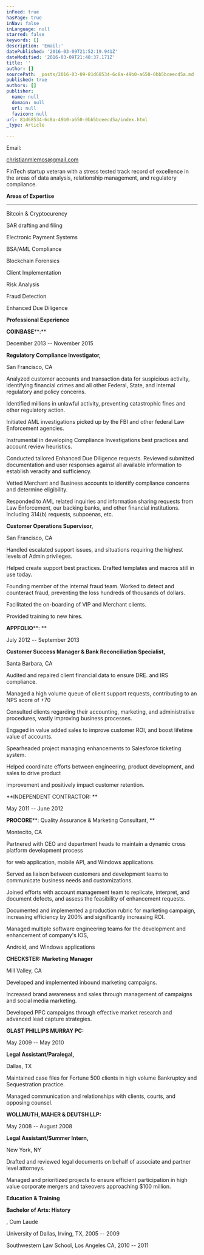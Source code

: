 ```yaml
---
inFeed: true
hasPage: true
inNav: false
inLanguage: null
starred: false
keywords: []
description: 'Email:'
datePublished: '2016-03-09T21:52:19.941Z'
dateModified: '2016-03-09T21:48:37.171Z'
title: ''
author: []
sourcePath: _posts/2016-03-09-81d68534-6c8a-49b0-a650-0bb5bceecd5a.md
published: true
authors: []
publisher:
  name: null
  domain: null
  url: null
  favicon: null
url: 81d68534-6c8a-49b0-a650-0bb5bceecd5a/index.html
_type: Article

---
```

Email:

christianmlemos@gmail.com

FinTech startup veteran with a stress tested track record of excellence in the areas of data analysis, relationship management, and regulatory compliance.

**Areas of Expertise**

****

Bitcoin & Cryptocurency

SAR drafting and filing

Electronic Payment Systems

BSA/AML Compliance

Blockchain Forensics

Client Implementation

Risk Analysis

Fraud Detection

Enhanced Due Diligence

**Professional Experience**

**COINBASE****:**

December 2013 -- November 2015

**Regulatory Compliance Investigator,**

San Francisco, CA

Analyzed customer accounts and transaction data for suspicious activity, identifying financial crimes and all other Federal, State, and internal regulatory and policy concerns.

Identified millions in unlawful activity, preventing catastrophic fines and other regulatory action. 

Initiated AML investigations picked up by the FBI and other federal Law Enforcement agencies.

Instrumental in developing Compliance Investigations best practices and account review heuristics.

Conducted tailored Enhanced Due Diligence requests. Reviewed submitted documentation and user responses against all available information to establish veracity and sufficiency.

Vetted Merchant and Business accounts to identify compliance concerns and determine eligibility.

Responded to AML related inquiries and information sharing requests from Law Enforcement, our backing banks, and other financial institutions. Including 314(b) requests, subpoenas, etc.

**Customer Operations Supervisor,**

San Francisco, CA

Handled escalated support issues, and situations requiring the highest levels of Admin privileges.

Helped create support best practices. Drafted templates and macros still in use today. 

Founding member of the internal fraud team. Worked to detect and counteract fraud, preventing the loss hundreds of thousands of dollars.

Facilitated the on-boarding of VIP and Merchant clients.

Provided training to new hires.

**APPFOLIO****: **

July 2012 -- September 2013

**Customer Success Manager & Bank Reconciliation Specialist,**

Santa Barbara, CA

Audited and repaired client financial data to ensure DRE. and IRS compliance.

Managed a high volume queue of client support requests, contributing to an NPS score of +70 

Consulted clients regarding their accounting, marketing, and administrative procedures, vastly improving business processes.

Engaged in value added sales to improve customer ROI, and boost lifetime value of accounts.

Spearheaded project managing enhancements to Salesforce ticketing system.

Helped coordinate efforts between engineering, product development, and sales to drive product

improvement and positively impact customer retention.

**INDEPENDENT CONTRACTOR: **

May 2011 -- June 2012

**PROCORE****: Quality Assurance & Marketing Consultant, **

Montecito, CA

Partnered with CEO and department heads to maintain a dynamic cross platform development process 

for web application, mobile API, and Windows applications.

Served as liaison between customers and development teams to communicate business needs and customizations.

Joined efforts with account management team to replicate, interpret, and document defects, and assess the feasibility of enhancement requests.

Documented and implemented a production rubric for marketing campaign, increasing efficiency by 200% and significantly increasing ROI.

Managed multiple software engineering teams for the development and enhancement of company's IOS, 

Android, and Windows applications

**CHECKSTER: Marketing Manager**

Mill Valley, CA

Developed and implemented inbound marketing campaigns.

Increased brand awareness and sales through management of campaigns and social media marketing.

Developed PPC campaigns through effective market research and advanced lead capture strategies.

**GLAST PHILLIPS MURRAY PC:**

May 2009 -- May 2010

**Legal Assistant/Paralegal,**

Dallas, TX

Maintained case files for Fortune 500 clients in high volume Bankruptcy and Sequestration practice.

Managed communication and relationships with clients, courts, and opposing counsel.

**WOLLMUTH, MAHER & DEUTSH LLP:**

May 2008 -- August 2008

**Legal Assistant/Summer Intern,**

New York, NY

Drafted and reviewed legal documents on behalf of associate and partner level attorneys.

Managed and prioritized projects to ensure efficient participation in high value corporate mergers and takeovers approaching $100 million.

**Education & Training**

**Bachelor of Arts: History**

, Cum Laude

University of Dallas, Irving, TX, 2005 -- 2009

Southwestern Law School, Los Angeles CA, 2010 -- 2011